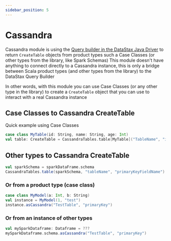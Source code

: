 ```yaml
---
sidebar_position: 5
---
```

# Cassandra
Cassandra module is using the [Query builder in the DataStax Java Driver](https://github.com/datastax/java-driver/tree/4.x/manual/query_builder/schema)
to return `CreateTable` objects from product types such a Case Classes (or other types from the library, like Spark Schemas)
This module doesn't have anything to connect directly to a Cassandra instance,
this is only a bridge between Scala product types (and other types from the library) to the DataStax Query Builder

In other words, with this module you can use Case Classes (or any other type in the library) to create a `CreateTable`
object that you can use to interact with a real Cassandra instance

## Case Classes to Cassandra CreateTable
Quick example using Case Classes
```scala
case class MyTable(id: String, name: String, age: Int)
val table: CreateTable = CassandraTables.table[MyTable]("TableName", "id")
```

## Other types to Cassandra CreateTable
```scala
val sparkSchema = sparkDataFrame.schema
CassandraTables.table(sparkSchema, "tableName", "primaryKeyFieldName")
```

### Or from a product type (case class)
```scala
case class MyModel(a: Int, b: String)
val instance = MyModel(1, "test")
instance.asCassandra("TestTable", "primaryKey")
```

### Or from an instance of other types
```scala
val mySparkDataframe: Dataframe = ???
mySparkDataframe.schema.asCassandra("TestTable", "primaryKey")
```
